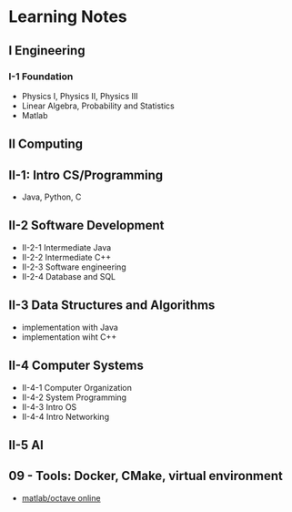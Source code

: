 # Learning Notes

## I Engineering
### I-1 Foundation
  * Physics I, Physics II, Physics III
  * Linear Algebra, Probability and Statistics
  * Matlab
## II Computing
## II-1: Intro CS/Programming
  * Java, Python, C
## II-2 Software Development
  * II-2-1 Intermediate Java
  * II-2-2 Intermediate C++
  * II-2-3 Software engineering 
  * II-2-4 Database and SQL

## II-3 Data Structures and Algorithms
  * implementation with Java
  * implementation wiht C++
## II-4 Computer Systems
  * II-4-1 Computer Organization 
  * II-4-2 System Programming
  * II-4-3 Intro OS
  * II-4-4 Intro Networking
## II-5 AI



## 09 - Tools: Docker, CMake, virtual environment
  * [matlab/octave online ](https://cocalc.com/doc/octave.html) 